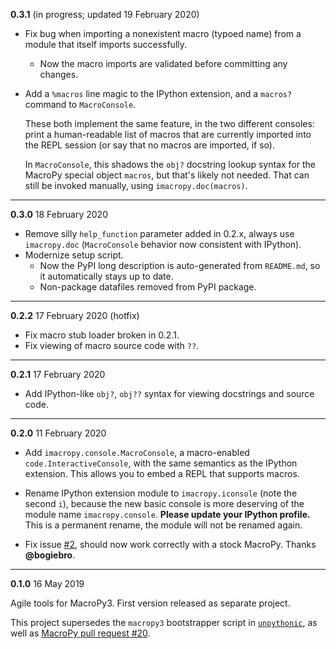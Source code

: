 **0.3.1** (in progress; updated 19 February 2020)

- Fix bug when importing a nonexistent macro (typoed name) from a module that itself imports successfully.
  - Now the macro imports are validated before committing any changes.
- Add a `%macros` line magic to the IPython extension, and a `macros?` command to `MacroConsole`.

  These both implement the same feature, in the two different consoles: print a human-readable list of macros that are currently imported into the REPL session (or say that no macros are imported, if so).

  In `MacroConsole`, this shadows the `obj?` docstring lookup syntax for the MacroPy special object `macros`, but that's likely not needed. That can still be invoked manually, using `imacropy.doc(macros)`.

---

**0.3.0** 18 February 2020

- Remove silly `help_function` parameter added in 0.2.x, always use `imacropy.doc` (`MacroConsole` behavior now consistent with IPython).
- Modernize setup script.
  - Now the PyPI long description is auto-generated from `README.md`, so it automatically stays up to date.
  - Non-package datafiles removed from PyPI package.

---

**0.2.2** 17 February 2020 (hotfix)

- Fix macro stub loader broken in 0.2.1.
- Fix viewing of macro source code with `??`.

---

**0.2.1** 17 February 2020

- Add IPython-like `obj?`, `obj??` syntax for viewing docstrings and source code.

---

**0.2.0** 11 February 2020

-  Add `imacropy.console.MacroConsole`, a macro-enabled `code.InteractiveConsole`, with the same semantics as the IPython extension. This allows you to embed a REPL that supports macros.

- Rename IPython extension module to `imacropy.iconsole` (note the second `i`), because the new basic console is more deserving of the module name `imacropy.console`. **Please update your IPython profile.** This is a permanent rename, the module will not be renamed again.

- Fix issue [#2](https://github.com/Technologicat/imacropy/issues/2), should now work correctly with a stock MacroPy. Thanks **@bogiebro**.

---

**0.1.0** 16 May 2019

Agile tools for MacroPy3. First version released as separate project.

This project supersedes the `macropy3` bootstrapper script in [`unpythonic`](https://github.com/Technologicat/unpythonic), as well as [MacroPy pull request #20](https://github.com/azazel75/macropy/pull/20).
